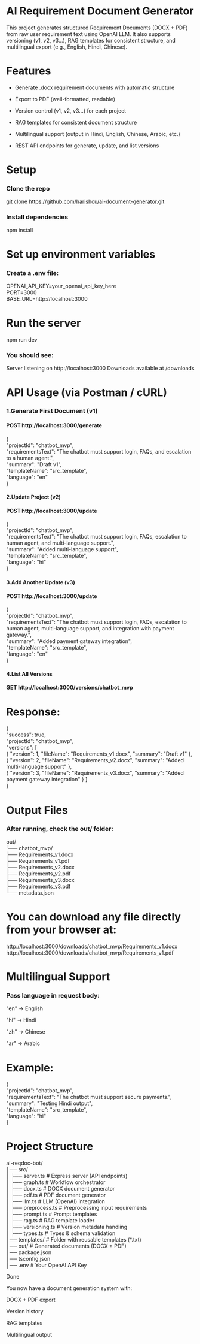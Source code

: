 # AI Requirement Document Generator

This project generates structured Requirement Documents (DOCX + PDF) from raw user requirement text using OpenAI LLM.
It also supports versioning (v1, v2, v3...), RAG templates for consistent structure, and multilingual export (e.g., English, Hindi, Chinese).

# Features

 * Generate .docx requirement documents with automatic structure

 * Export to PDF (well-formatted, readable)

* Version control (v1, v2, v3...) for each project

 * RAG templates for consistent document structure

 * Multilingual support (output in Hindi, English, Chinese, Arabic, etc.)

 * REST API endpoints for generate, update, and list versions


# Setup

### Clone the repo

git clone https://github.com/harishcu/ai-document-generator.git



### Install dependencies

npm install


# Set up environment variables
### Create a .env file:

OPENAI_API_KEY=your_openai_api_key_here  
PORT=3000  
BASE_URL=http://localhost:3000  



# Run the server

npm run dev


### You should see:

Server listening on http://localhost:3000
Downloads available at /downloads

# API Usage (via Postman / cURL)
### 1.Generate First Document (v1)

#### POST http://localhost:3000/generate

{  
  "projectId": "chatbot_mvp",  
  "requirementsText": "The chatbot must support login, FAQs, and escalation to a human agent.",  
  "summary": "Draft v1",  
  "templateName": "src_template",  
  "language": "en"  
}

#### 2.Update Project (v2)

#### POST http://localhost:3000/update

{  
  "projectId": "chatbot_mvp",  
  "requirementsText": "The chatbot must support login, FAQs, escalation to human agent, and multi-language support.",  
  "summary": "Added multi-language support",  
  "templateName": "src_template",  
  "language": "hi"  
}

#### 3.Add Another Update (v3)

#### POST http://localhost:3000/update

{  
  "projectId": "chatbot_mvp",  
  "requirementsText": "The chatbot must support login, FAQs, escalation to human agent, multi-language support, and integration with payment gateway.",  
  "summary": "Added payment gateway integration",  
  "templateName": "src_template",  
  "language": "en"  
}

#### 4.List All Versions

#### GET http://localhost:3000/versions/chatbot_mvp

# Response:

{  
  "success": true,  
  "projectId": "chatbot_mvp",  
  "versions": [  
    { "version": 1, "fileName": "Requirements_v1.docx", "summary": "Draft v1" },  
    { "version": 2, "fileName": "Requirements_v2.docx", "summary": "Added multi-language support" },  
    { "version": 3, "fileName": "Requirements_v3.docx", "summary": "Added payment gateway integration" }
  ]  
}

# Output Files

### After running, check the out/ folder:

out/  
 └── chatbot_mvp/  
      ├── Requirements_v1.docx  
      ├── Requirements_v1.pdf  
      ├── Requirements_v2.docx  
      ├── Requirements_v2.pdf  
      ├── Requirements_v3.docx  
      ├── Requirements_v3.pdf  
      └── metadata.json  


# You can download any file directly from your browser at:

http://localhost:3000/downloads/chatbot_mvp/Requirements_v1.docx  
http://localhost:3000/downloads/chatbot_mvp/Requirements_v1.pdf

# Multilingual Support

### Pass language in request body:

"en" → English

"hi" → Hindi

"zh" → Chinese

"ar" → Arabic

# Example:

{  
  "projectId": "chatbot_mvp",  
  "requirementsText": "The chatbot must support secure payments.",  
  "summary": "Testing Hindi output",  
  "templateName": "src_template",  
  "language": "hi"  
}

# Project Structure
ai-reqdoc-bot/  
│── src/  
│   ├── server.ts         # Express server (API endpoints)  
│   ├── graph.ts          # Workflow orchestrator  
│   ├── docx.ts           # DOCX document generator  
│   ├── pdf.ts            # PDF document generator  
│   ├── llm.ts            # LLM (OpenAI) integration  
│   ├── preprocess.ts     # Preprocessing input requirements  
│   ├── prompt.ts         # Prompt templates  
│   ├── rag.ts            # RAG template loader  
│   ├── versioning.ts     # Version metadata handling  
│   ├── types.ts          # Types & schema validation  
│── templates/            # Folder with reusable templates (*.txt)  
│── out/                  # Generated documents (DOCX + PDF)  
│── package.json  
│── tsconfig.json  
│── .env                    # Your OpenAI API Key  

Done

You now have a document generation system with:

DOCX + PDF export

Version history

RAG templates

Multilingual output
